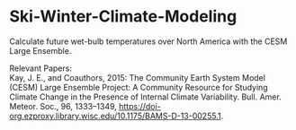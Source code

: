 # Ski-Winter-Climate-Modeling

Calculate future wet-bulb temperatures over North America with the CESM Large Ensemble. 
  
Relevant Papers:  
Kay, J. E., and Coauthors, 2015: The Community Earth System Model (CESM) Large Ensemble Project: A Community Resource for Studying Climate Change in the Presence of Internal Climate Variability. Bull. Amer. Meteor. Soc., 96, 1333–1349, https://doi-org.ezproxy.library.wisc.edu/10.1175/BAMS-D-13-00255.1.
